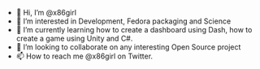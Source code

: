 - 👋 Hi, I’m @x86girl
- 👀 I’m interested in Development, Fedora packaging and Science
- 🌱 I’m currently learning how to create a dashboard using Dash, how to create a game using Unity and C#.
- 💞️ I’m looking to collaborate on any interesting Open Source project
- 📫 How to reach me @x86girl on Twitter.

<!---
x86girl/x86girl is a ✨ special ✨ repository because its `README.md` (this file) appears on your GitHub profile.
You can click the Preview link to take a look at your changes.
--->
